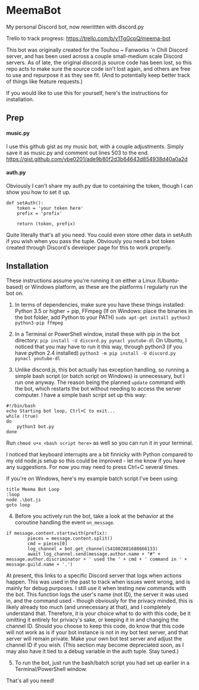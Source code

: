 # MeemaBot
My personal Discord bot, now rewrittten with discord.py

Trello to track progress: https://trello.com/b/y1TgGcpQ/meema-bot

This bot was originally created for the Touhou ~ Fanworks 'n Chill Discord server, and has been used across a couple small-medium scale Discord servers.
As of late, the original discord.js source code has been lost, so this repo acts to make sure the source code isn't lost again, and others are free to use and repurpose it as they see fit.  (And to potentially keep better track of things like feature requests.)

If you would like to use this for yourself, here's the instructions for installation.

## Prep

#### music.py
I use this github gist as my music bot, with a couple adjustments.  Simply save it as music.py and comment out lines 503 to the end.
https://gist.github.com/vbe0201/ade9b80f2d3b64643d854938d40a0a2d

#### auth.py
Obviously I can't share my auth.py due to containing the token, though I can show you how to set it up.
```
def setAuth():
    token = 'your token here'
    prefix = 'prefix'
    
    return (token, prefix)

```
Quite literally that's all you need.  You could even store other data in setAuth if you wish when you pass the tuple.
Obviously you need a bot token created through Discord's developer page for this to work properly.

## Installation
These instructions assume you're running it on either a Linux (Ubuntu-based) or Windows platform, as these are the platforms I regularly run the bot on.

1. In terms of dependencies, make sure you have these things installed: Python 3.5 or higher + pip, FFmpeg (If on Windows: place the binaries in the bot folder, add Python to your PATH)
`sudo apt-get install python3 python3-pip ffmpeg`

2. In a Terminal or PowerShell window, install these with pip in the bot directory:
`pip install -U discord.py pynacl youtube-dl`
On Ubuntu, I noticed that you may have to run it this way, through python3 (if you have python 2.4 installed)
`python3 -m pip install -U discord.py pynacl youtube-dl`

3. Unlike discord.js, this bot actually has exception handling, so running a simple bash script (or batch script on Windows) is unnecessary, but I run one anyway.  The reason being the planned `update` command with the bot, which restarts the bot without needing to access the server computer.  I have a simple bash script set up this way:
```
#!/bin/bash
echo Starting bot loop, Ctrl+C to exit...
while (true)
do
	python3 bot.py
done
```
Run `chmod u+x <bash script here>` as well so you can run it in your terminal.

I noticed that keyboard interrupts are a bit finnicky with Python compared to my old node.js setup so this could be improved - let me know if you have any suggestions. For now you may need to press Ctrl+C several times.

If you're on Windows, here's my example batch script I've been using:
```
title Meema Bot Loop
:loop
node .\bot.js
goto loop
```

4. Before you actively run the bot, take a look at the behavior at the coroutine handling the event `on_message`.
```
if message.content.startswith(prefix):
        pieces = message.content.split()
        cmd = pieces[0]
        log_channel = bot.get_channel(541002881688666133)
        await log_channel.send(message.author.name + "#" + message.author.discriminator + ' used the ' + cmd + ' command in ' + message.guild.name + '.')
```
At present, this links to a specific Discord server that logs when actions happen.  This was used in the past to track when issues went wrong, and is mainly for debug purposes.  I still use it when testing new commands with the bot.  This function logs the user's name (not ID), the server it was used in, and the command used - though obviously for the privacy minded, this is likely already too much (and unnecessary at that), and I completely understand that.  Therefore, it is your choice what to do with this code, be it omitting it entirely for privacy's sake, or keeping it in and changing the channel ID.  Should you choose to keep this code, do know that this code will not work as is if your bot instance is not in my bot test server, and that server will remain private.  Make your own bot test server and adjust the channel ID if you wish.
(This section may become depreciated soon, as I may also have it tied to a debug variable in the auth tuple.  Stay tuned.)

5. To run the bot, just run the bash/batch script you had set up earlier in a Terminal/PowerShell window.

That's all you need!
